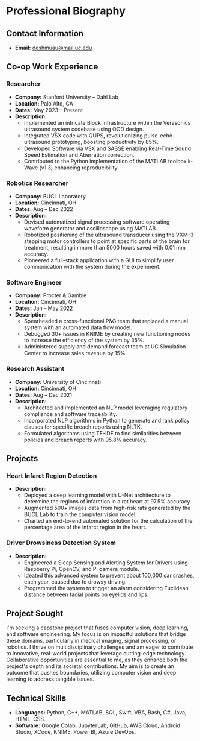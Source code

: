 # Professional Biography


## Contact Information
- **Email:** deshmuau@mail.uc.edu

## Co-op Work Experience

### Researcher
- **Company:** Stanford University – Dahl Lab
- **Location:** Palo Alto, CA
- **Dates:** May 2023 – Present
- **Description:** 
  - Implemented an intricate Block Infrastructure within the Verasonics ultrasound system codebase using OOD design.
  - Integrated VSX code with QUPS, revolutionizing pulse-echo ultrasound prototyping, boosting productivity by 85%.
  - Developed Software via VSX and SASSE enabling Real-Time Sound Speed Estimation and Aberration correction.
  - Contributed to the Python implementation of the MATLAB toolbox k-Wave (v1.3) enhancing reproducibility.

### Robotics Researcher
- **Company:** BUCL Laboratory
- **Location:** Cincinnati, OH
- **Dates:** Aug – Dec 2022
- **Description:** 
  - Devised automatized signal processing software operating waveform generator and oscilloscope using MATLAB.
  - Robotized positioning of the ultrasound transducer using the VXM-3 stepping motor controllers to point at specific parts of the brain for treatment, resulting in more than 5000 hours saved with 0.01 mm accuracy.
  - Pioneered a full-stack application with a GUI to simplify user communication with the system during the experiment.

### Software Engineer
- **Company:** Procter & Gamble
- **Location:** Cincinnati, OH
- **Dates:** Jan – May 2022
- **Description:** 
  - Spearheaded a cross-functional P&G team that replaced a manual system with an automated data flow model.
  - Debugged 30+ issues in KNIME by creating new functioning nodes to increase the efficiency of the system by 35%.
  - Administered supply and demand forecast team at UC Simulation Center to increase sales revenue by 15%.

### Research Assistant
- **Company:** University of Cincinnati
- **Location:** Cincinnati, OH
- **Dates:** Aug – Dec 2021
- **Description:** 
  - Architected and implemented an NLP model leveraging regulatory compliance and software traceability.
  - Incorporated NLP algorithms in Python to generate and rank policy clauses for specific breach reports using NLTK.
  - Formulated algorithms using TF-IDF to find similarities between policies and breach reports with 95.8% accuracy.

## Projects

### Heart Infarct Region Detection
- **Description:** 
  - Deployed a deep learning model with U-Net architecture to determine the regions of infarction in a rat heart at 97.5% accuracy.
  - Augmented 500+ images data from high-risk rats generated by the BUCL Lab to train the computer vision model.
  - Charted an end-to-end automated solution for the calculation of the percentage area of the infarct region in the heart.

### Driver Drowsiness Detection System
- **Description:** 
  - Engineered a Sleep Sensing and Alerting System for Drivers using Raspberry Pi, OpenCV, and Pi camera module.
  - Ideated this advanced system to prevent about 100,000 car crashes, each year, caused due to drowsy driving.
  - Programmed the system to trigger an alarm considering Euclidean distance between facial points on eyelids and lips.


## Project Sought

I'm seeking a capstone project that fuses computer vision, deep learning, and software engineering. My focus is on impactful solutions that bridge these domains, particularly in medical imaging, signal processing, or robotics. I thrive on multidisciplinary challenges and am eager to contribute to innovative, real-world projects that leverage cutting-edge technology. Collaborative opportunities are essential to me, as they enhance both the project's depth and its societal contributions. My aim is to create an outcome that pushes boundaries, utilizing computer vision and deep learning to address tangible issues.


## Technical Skills

- **Languages:** Python, C++, MATLAB, SQL, Swift, VBA, Bash, C#, Java, HTML, CSS.
- **Software:** Google Colab, JupyterLab, GitHub, AWS Cloud, Android Studio, XCode, KNIME, Power BI, Azure DevOps.

